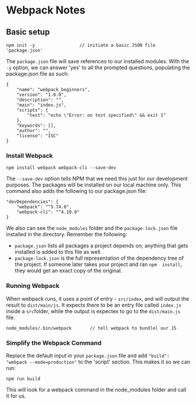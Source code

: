 # Webpack Notes

## Basic setup

    npm init -y                 // initiate a basic JSON file 'package.json'

The ```package.json``` file will save references to our installed modules. With the ```-y``` option, we can answer 'yes' to all the prompted questions, populating the package.json file as such: 

    {
        "name": "webpack_beginners",
        "version": "1.0.0",
        "description": "",
        "main": "index.js",
        "scripts": {
            "test": "echo \"Error: no test specified\" && exit 1"
        },
        "keywords": [],
        "author": "",
        "license": "ISC"
    }
    
### Install Webpack

    npm install webpack webpack-cli --save-dev

The ```--save-dev``` option tells NPM that we need this just for our development purposes. The packages will be installed on our local machine only. This command also adds the following to our package.json file:

    "devDependencies": {
        "webpack": "^5.74.0",
        "webpack-cli": "^4.10.0"
    }

We also can see the ```node_modules``` folder and the ```package-lock.json``` file installed in the directory. Remember the following:

- ```package.json``` lists all packages a project depends on; anything that gets installed is added to this file as well. 
- ```package-lock.json``` is the full representation of the dependency tree of the project. If someone later takes your project and ran ```npm  install```, they would get an exact copy of the original.

### Running Webpack

When webpack runs, it uses a point of entry - ```src/index```, and will output the result to ```dist/main/js```. It expects there to be an entry file called ```index.js``` inside a ```src```folder, while the output is expectex to go to the ```dist/main.js``` file. 

    node_modules/.bin/webpack       // tell webpack to bundlel our JS

### Simplify the Webpack Command

Replace the default input in your ```package.json``` file and add ```"build": "webpack --mode=production"``` to the 'script' section. This makes it so we can run:

    npm run build

This will look for a webpack command in the node_modules folder and call it for us. 